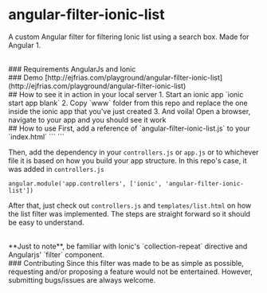 # angular-filter-ionic-list
A custom Angular filter for filtering Ionic list using a search box. Made for Angular 1.


<br />
### Requirements
AngularJs and Ionic


<br />
### Demo
[http://ejfrias.com/playground/angular-filter-ionic-list](http://ejfrias.com/playground/angular-filter-ionic-list)


<br />
## How to see it in action in your local server
1. Start an ionic app `ionic start app blank`
2. Copy `www` folder from this repo and replace the one inside the ionic app that you've just created
3. And voila! Open a browser, navigate to your app and you should see it work


<br />
## How to use
First, add a reference of `angular-filter-ionic-list.js` to your `index.html`
```
<script src="/path/to/angular-filter-ionic-list.js"></script>
```

Then, add the dependency in your `controllers.js` or `app.js` or to whichever file it is based on how you build your app structure. In this repo's case, it was added in `controllers.js`
```
angular.module('app.controllers', ['ionic', 'angular-filter-ionic-list'])
```

After that, just check out `controllers.js` and `templates/list.html` on how the list filter was implemented. The steps are straight forward so it should be easy to understand.

<br />
**Just to note**, be familiar with Ionic's `collection-repeat` directive and Angularjs' `filter` component.


<br />
### Contributing
Since this filter was made to be as simple as possible, requesting and/or proposing a feature would not be entertained. However, submitting bugs/issues are always welcome.
